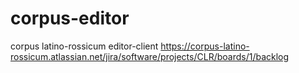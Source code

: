 # corpus-editor
corpus latino-rossicum editor-client
https://corpus-latino-rossicum.atlassian.net/jira/software/projects/CLR/boards/1/backlog
